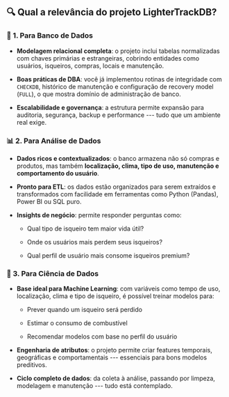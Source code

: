 🔍 Qual a relevância do projeto LighterTrackDB?
-----------------------------------------------

### 🧱 1. **Para Banco de Dados**

-   **Modelagem relacional completa**: o projeto inclui tabelas normalizadas com chaves primárias e estrangeiras, cobrindo entidades como usuários, isqueiros, compras, locais e manutenção.

-   **Boas práticas de DBA**: você já implementou rotinas de integridade com `CHECKDB`, histórico de manutenção e configuração de recovery model (`FULL`), o que mostra domínio de administração de banco.

-   **Escalabilidade e governança**: a estrutura permite expansão para auditoria, segurança, backup e performance --- tudo que um ambiente real exige.

### 📊 2. **Para Análise de Dados**

-   **Dados ricos e contextualizados**: o banco armazena não só compras e produtos, mas também **localização, clima, tipo de uso, manutenção e comportamento do usuário**.

-   **Pronto para ETL**: os dados estão organizados para serem extraídos e transformados com facilidade em ferramentas como Python (Pandas), Power BI ou SQL puro.

-   **Insights de negócio**: permite responder perguntas como:

    -   Qual tipo de isqueiro tem maior vida útil?

    -   Onde os usuários mais perdem seus isqueiros?

    -   Qual perfil de usuário mais consome isqueiros premium?

### 🤖 3. **Para Ciência de Dados**

-   **Base ideal para Machine Learning**: com variáveis como tempo de uso, localização, clima e tipo de isqueiro, é possível treinar modelos para:

    -   Prever quando um isqueiro será perdido

    -   Estimar o consumo de combustível

    -   Recomendar modelos com base no perfil do usuário

-   **Engenharia de atributos**: o projeto permite criar features temporais, geográficas e comportamentais --- essenciais para bons modelos preditivos.

-   **Ciclo completo de dados**: da coleta à análise, passando por limpeza, modelagem e manutenção --- tudo está contemplado.
